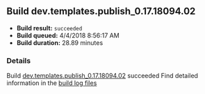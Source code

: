 ## Build dev.templates.publish_0.17.18094.02
- **Build result:** `succeeded`
- **Build queued:** 4/4/2018 8:56:17 AM
- **Build duration:** 28.89 minutes
### Details
Build [dev.templates.publish_0.17.18094.02](https://winappstudio.visualstudio.com/web/build.aspx?pcguid=a4ef43be-68ce-4195-a619-079b4d9834c2&builduri=vstfs%3a%2f%2f%2fBuild%2fBuild%2f25382) succeeded
Find detailed information in the [build log files](https://uwpctdiags.blob.core.windows.net/buildlogs/dev.templates.publish_0.17.18094.02_logs.zip)
